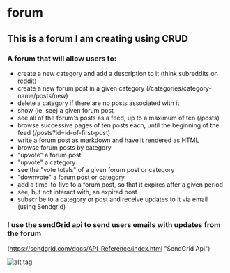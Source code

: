 # forum
## This is a forum I am creating using CRUD

### A forum that will allow users to:
* create a new category and add a description to it (think subreddits on reddit)
* create a new forum post in a given category (/categories/category-name/posts/new)
* delete a category if there are no posts associated with it
* show (ie, see) a given forum post
* see all of the forum's posts as a feed, up to a maximum of ten (/posts)
* browse successive pages of ten posts each, until the beginning of the feed (/posts?id=id-of-first-post)
* write a forum post as markdown and have it rendered as HTML
* browse forum posts by category
* "upvote" a forum post
* "upvote" a category
* see the "vote totals" of a given forum post or category
* "downvote" a forum post or category
* add a time-to-live to a forum post, so that it expires after a given period
* see, but not interact with, an expired post
* subscribe to a category or post and receive updates to it via email (using Sendgrid)

### I use the sendGrid api to send users emails with updates from the forum
(https://sendgrid.com/docs/API_Reference/index.html "SendGrid Api")

![alt tag](http://imgur.com/VfkiaUo)